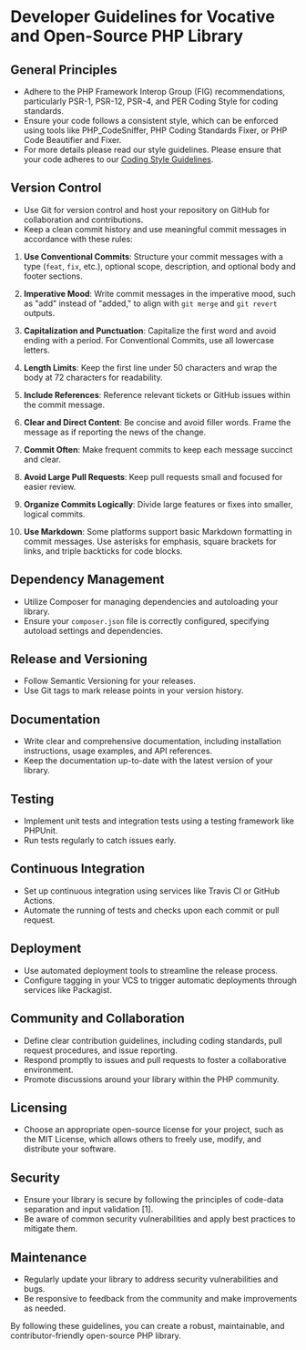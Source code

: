 # Developer Guidelines for Vocative and Open-Source PHP Library

## General Principles

- Adhere to the PHP Framework Interop Group (FIG) recommendations, particularly PSR-1, PSR-12, PSR-4, and PER Coding Style for coding standards.
- Ensure your code follows a consistent style, which can be enforced using tools like PHP_CodeSniffer, PHP Coding Standards Fixer, or PHP Code Beautifier and Fixer.
- For more details please read our style guidelines. Please ensure that your code adheres to our [Coding Style Guidelines](./CODE_STYLE.md).


## Version Control

- Use Git for version control and host your repository on GitHub for collaboration and contributions.
- Keep a clean commit history and use meaningful commit messages in accordance with these rules:

1. **Use Conventional Commits**: Structure your commit messages with a type (`feat`, `fix`, etc.), optional scope, description, and optional body and footer sections.

2. **Imperative Mood**: Write commit messages in the imperative mood, such as "add" instead of "added," to align with `git merge` and `git revert` outputs.

3. **Capitalization and Punctuation**: Capitalize the first word and avoid ending with a period. For Conventional Commits, use all lowercase letters.

4. **Length Limits**: Keep the first line under  50 characters and wrap the body at  72 characters for readability.

5. **Include References**: Reference relevant tickets or GitHub issues within the commit message.

6. **Clear and Direct Content**: Be concise and avoid filler words. Frame the message as if reporting the news of the change.

7. **Commit Often**: Make frequent commits to keep each message succinct and clear.

8. **Avoid Large Pull Requests**: Keep pull requests small and focused for easier review.

9. **Organize Commits Logically**: Divide large features or fixes into smaller, logical commits.

10. **Use Markdown**: Some platforms support basic Markdown formatting in commit messages. Use asterisks for emphasis, square brackets for links, and triple backticks for code blocks.


## Dependency Management

- Utilize Composer for managing dependencies and autoloading your library.
- Ensure your `composer.json` file is correctly configured, specifying autoload settings and dependencies.

## Release and Versioning

- Follow Semantic Versioning for your releases.
- Use Git tags to mark release points in your version history.

## Documentation

- Write clear and comprehensive documentation, including installation instructions, usage examples, and API references.
- Keep the documentation up-to-date with the latest version of your library.

## Testing

- Implement unit tests and integration tests using a testing framework like PHPUnit.
- Run tests regularly to catch issues early.

## Continuous Integration

- Set up continuous integration using services like Travis CI or GitHub Actions.
- Automate the running of tests and checks upon each commit or pull request.

## Deployment

- Use automated deployment tools to streamline the release process.
- Configure tagging in your VCS to trigger automatic deployments through services like Packagist.

## Community and Collaboration

- Define clear contribution guidelines, including coding standards, pull request procedures, and issue reporting.
- Respond promptly to issues and pull requests to foster a collaborative environment.
- Promote discussions around your library within the PHP community.

## Licensing

- Choose an appropriate open-source license for your project, such as the MIT License, which allows others to freely use, modify, and distribute your software.

## Security

- Ensure your library is secure by following the principles of code-data separation and input validation [1].
- Be aware of common security vulnerabilities and apply best practices to mitigate them.

## Maintenance

- Regularly update your library to address security vulnerabilities and bugs.
- Be responsive to feedback from the community and make improvements as needed.

By following these guidelines, you can create a robust, maintainable, and contributor-friendly open-source PHP library.
